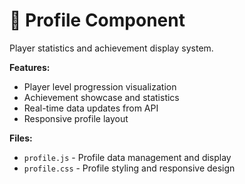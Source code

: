 # 👤 Profile Component

Player statistics and achievement display system.

**Features:**
- Player level progression visualization
- Achievement showcase and statistics
- Real-time data updates from API
- Responsive profile layout

**Files:**
- `profile.js` - Profile data management and display
- `profile.css` - Profile styling and responsive design

